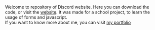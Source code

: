 Welcome to repository of Discord website. Here you can download the code, or visit the <a href="https://sandicejan.github.io/Discord" target="_blank">website</a>.
It was made for a school project, to learn the usage of forms and javascript.</br>
If you want to know more about me, you can visit <a href="https://sandicejan.github.io/Portfolio" target="_blank">my portfolio</a>
